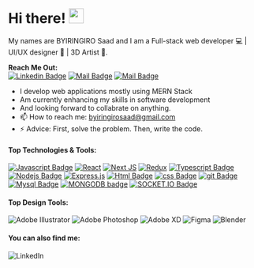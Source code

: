 # Hi there! <img src="https://raw.githubusercontent.com/MartinHeinz/MartinHeinz/master/wave.gif" width="30px">

My names are BYIRINGIRO Saad and I am a Full-stack web developer 💻 | UI/UX designer 🎨 | 3D Artist 💫.

**Reach Me Out:<br>**
[![Linkedin Badge](https://img.shields.io/badge/-Byiringiro_saad-0e76a8?style=flat&labelColor=0e76a8&logo=linkedin&logoColor=white)](https://www.linkedin.com/in/byiringiro-saad-1212861ba) [![Mail Badge](https://img.shields.io/badge/-@saju_ui-e84393?style=flat&labelColor=e84393&logo=instagram&logoColor=white)](https://www.instagram.com/saju_ui/) [![Mail Badge](https://img.shields.io/badge/-Byiringiro_saad-c0392b?style=flat&labelColor=c0392b&logo=gmail&logoColor=white)](mailto:byiringirosaad@gmail.com)

- I develop web applications mostly using MERN Stack
- Am currently enhancing my skills in software development
- And looking forward to collabrate on anything.
- 📫 How to reach me: byiringirosaad@gmail.com
- ⚡ Advice: First, solve the problem. Then, write the code.

#### Top Technologies & Tools:

[![Javascript Badge](https://img.shields.io/badge/-Javascript-F0DB4F?style=for-the-badge&labelColor=black&logo=javascript&logoColor=F0DB4F)](#) [![React](https://img.shields.io/badge/react-%2320232a.svg?style=for-the-badge&logo=react&logoColor=%2361DAFB)](#) [![Next JS](https://img.shields.io/badge/Next-black?style=for-the-badge&logo=next.js&logoColor=white)](#) [![Redux](https://img.shields.io/badge/redux-%23593d88.svg?style=for-the-badge&logo=redux&logoColor=white)](#) [![Typescript Badge](https://img.shields.io/badge/-Typescript-007acc?style=for-the-badge&labelColor=black&logo=typescript&logoColor=007acc)](#) [![Nodejs Badge](https://img.shields.io/badge/-Node_js-3C873A?style=for-the-badge&labelColor=black&logo=node.js&logoColor=3C873A)](#) [![Express.js](https://img.shields.io/badge/express.js-%23404d59.svg?style=for-the-badge&logo=express&logoColor=%2361DAFB)](#) [![Html Badge](https://img.shields.io/badge/html%20-%23E34F26.svg?&style=for-the-badge&labelColor=black&logo=html5&logoColor=white)](#) [![css Badge](https://img.shields.io/badge/css%20-%231572B6.svg?&style=for-the-badge&labelColor=black&logo=css3&logoColor=white)](#) [![git Badge](https://img.shields.io/badge/git%20-%23F05032.svg?&style=for-the-badge&labelColor=black&logo=git&logoColor=white)](#) [![Mysql Badge](https://img.shields.io/badge/mysql-%2300f.svg?style=for-the-badge&logo=mysql&logoColor=white)](#) [![MONGODB badge](https://img.shields.io/badge/MongoDB-white?style=for-the-badge&logo=mongodb&logoColor=4EA94B)](#) [![SOCKET.IO Badge](https://img.shields.io/badge/Socket.io-010101?&style=for-the-badge&logo=Socket.io&logoColor=white)](#)

#### Top Design Tools:

![Adobe Illustrator](https://img.shields.io/badge/adobeillustrator-%23FF9A00.svg?style=for-the-badge&logo=adobeillustrator&logoColor=white) ![Adobe Photoshop](https://img.shields.io/badge/adobephotoshop-%2331A8FF.svg?style=for-the-badge&logo=adobephotoshop&logoColor=white) ![Adobe XD](https://img.shields.io/badge/Adobe%20XD-470137?style=for-the-badge&logo=Adobe%20XD&logoColor=#FF61F6) ![Figma](https://img.shields.io/badge/figma-%23F24E1E.svg?style=for-the-badge&logo=figma&logoColor=white) ![Blender](https://img.shields.io/badge/blender-%23F5792A.svg?style=for-the-badge&logo=blender&logoColor=white)

#### You can also find me:

![LinkedIn](https://img.shields.io/badge/linkedin-%230077B5.svg?style=for-the-badge&logo=linkedin&logoColor=white)
